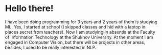# Hello there!
I have been doing programming for 3 years and 2 years of them is studying ML. Yes, I started at school (I skipped classes and hid with a laptop in places secret from teachers). Now I am studying in absentia at the Faculty of Information Technology at the Shukhov University. At the moment I am engaged in Computer Vision, but there will be projects in other areas, besides, I used to be really interested in NLP.
